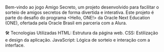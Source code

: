 Bem-vindo ao jogo Amigo Secreto, um projeto desenvolvido para facilitar o sorteio de amigos secretos de forma divertida e interativa. Este projeto é parte do desafio do programa <Hello, ONE!> da Oracle Next Education (ONE), ofertada pela Oracle Brasil em parceria com a Alura.

🛠 Tecnologias Utilizadas
HTML: Estrutura da página web.
CSS: Estilização e design da aplicação.
JavaScript: Lógica de sorteio e interação com a interface.
